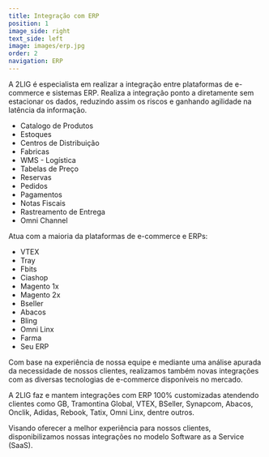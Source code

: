```yaml
---
title: Integração com ERP
position: 1
image_side: right
text_side: left
image: images/erp.jpg
order: 2
navigation: ERP
---
```


A 2LIG é especialista em realizar a integração entre plataformas de e-commerce e sistemas ERP. Realiza a integração ponto a diretamente sem estacionar os dados, reduzindo assim os riscos e ganhando agilidade na latência da informação.

* Catalogo de Produtos
* Estoques
* Centros de Distribuição
* Fabricas
* WMS - Logística
* Tabelas de Preço
* Reservas
* Pedidos
* Pagamentos
* Notas Fiscais
* Rastreamento de Entrega
* Omni Channel

Atua com a maioria da plataformas de e-commerce e ERPs:
* VTEX
* Tray
* Fbits
* Ciashop
* Magento 1x
* Magento 2x
* Bseller
* Abacos
* Bling
* Omni Linx
* Farma
* Seu ERP

Com base na experiência de nossa equipe e mediante uma análise apurada da necessidade de nossos clientes, realizamos também novas integrações com as diversas tecnologias de e-commerce disponíveis no mercado.

A 2LIG faz e mantem integrações com ERP 100% customizadas atendendo clientes como GB, Tramontina Global, VTEX, BSeller, Synapcom, Abacos, Onclik, Adidas, Rebook, Tatix, Omni Linx, dentre outros.

Visando oferecer a melhor experiência para nossos clientes, disponibilizamos nossas integrações no modelo Software as a Service (SaaS).
